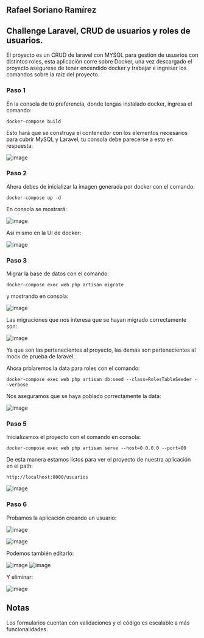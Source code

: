 ## Rafael Soriano Ramírez

## Challenge Laravel, CRUD de usuarios y roles de usuarios.

El proyecto es un CRUD de laravel con MYSQL para gestión de usuarios con distintos roles, esta aplicación corre sobre Docker, una vez descargado el proyecto asegurese de tener encendido docker y trabajar e ingresar los comandos sobre la raíz del proyecto. 

### Paso 1

En la consola de tu preferencia, donde tengas instalado docker, ingresa el comando:

```
docker-compose build       
```

Esto hará que se construya el contenedor con los elementos necesarios para cubrir MySQL y Laravel, tu consola debe parecerse a esto en respuesta:

![image](https://github.com/devsoriano/laravel-crud-usuarios/assets/22625671/05cd4665-e19f-42cc-bb61-4114e137149c)


### Paso 2

Ahora debes de inicializar la imagen generada por docker con el comando:

```
docker-compose up -d       
```
En consola se mostrará:

![image](https://github.com/devsoriano/laravel-crud-usuarios/assets/22625671/8f3cd377-1cb4-468b-926e-7fa9158d553d)

Así mismo en la UI de docker:

![image](https://github.com/devsoriano/laravel-crud-usuarios/assets/22625671/03bb9a32-f22d-464c-9cff-a7f25f9a79bd)


### Paso 3

Migrar la base de datos con el comando:

```
docker-compose exec web php artisan migrate     
```

y mostrando en consola: 

![image](https://github.com/devsoriano/laravel-crud-usuarios/assets/22625671/a19c8f53-3964-4c71-a79b-f2c0e77c5c48)

Las migraciones que nos interesa que se hayan migrado correctamente son:

![image](https://github.com/devsoriano/laravel-crud-usuarios/assets/22625671/524de713-2250-4c3f-b1ff-820fb1e06e7f)

Ya que son las pertenecientes al proyecto, las demás son pertenecientes al mock de prueba de laravel.


Ahora prblaremos la data para roles con el comando:

```
docker-compose exec web php artisan db:seed --class=RolesTableSeeder --verbose
```

Nos aseguramos que se haya poblado correctamente la data:

![image](https://github.com/devsoriano/laravel-crud-usuarios/assets/22625671/76f708ea-0207-4675-93ff-e33be3a60203)


### Paso 5

Inicializamos el proyecto con el comando en consola:

```
docker-compose exec web php artisan serve --host=0.0.0.0 --port=80
```

De esta manera estamos listos para ver el proyecto de nuestra aplicación en el path:

```
http://localhost:8000/usuarios
```

![image](https://github.com/devsoriano/laravel-crud-usuarios/assets/22625671/70de5353-b848-4b54-b73a-ee4d8a575dcf)

### Paso 6

Probamos la aplicación creando un usuario:

![image](https://github.com/devsoriano/laravel-crud-usuarios/assets/22625671/ec0cd404-4ef8-4350-853d-7c06f133fc4c)

![image](https://github.com/devsoriano/laravel-crud-usuarios/assets/22625671/c5916009-f0d4-4770-b964-7431d3449845)

Podemos también editarlo:

![image](https://github.com/devsoriano/laravel-crud-usuarios/assets/22625671/472fc6cb-6493-4b55-945d-7f35e2d62583)
![image](https://github.com/devsoriano/laravel-crud-usuarios/assets/22625671/4304435d-e837-426f-a286-bbee9af2db2a)

Y eliminar:

![image](https://github.com/devsoriano/laravel-crud-usuarios/assets/22625671/804a15ff-462d-4759-9ad3-bd79e370f0ef)


## Notas
Los formularios cuentan con validaciones y el código es escalable a más funcionalidades.










